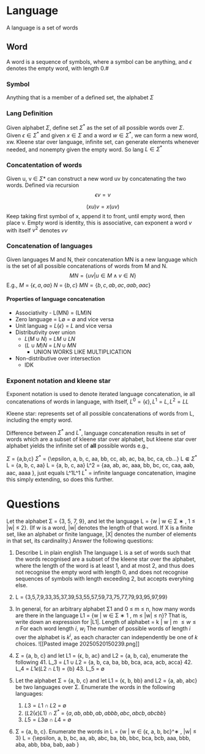 
# Language
A language is a set of words

## Word
A word is a sequence of symbols, where a symbol can be anything, and $\epsilon$ denotes the empty word, with length 0.#

### Symbol
Anything that is a member of a defined set, the alphabet $\Sigma$ 


### Lang Definition
Given alphabet $\Sigma$, define set $\Sigma^*$ as the set of all possible words over $\Sigma$. Given $\epsilon \in \Sigma^*$ and given $x \in \Sigma$ and a word $w \in \Sigma^*$, we can form a new word, xw. Kleene star over language, infinite set, can generate elements whenever needed, and nonempty given the empty word. So lang $L \in \Sigma^*$ 


### Concatentation of words
Given u, v ∈ $\Sigma*$ can construct a new word uv by concatenating the two words.
Defined via recursion
$$ϵv = v$$

 $$(xu)v = x(uv)$$
 Keep taking first symbol of x, append it to front, until empty word, then place v. 
 Empty word is identity, this is associative, can exponent a word $v$ with itself $v^2$ denotes $vv$ 


### Concatenation of languages
Given languages M and N, their concatenation MN is a new language which is the set of all possible concatenations of words from M and N.
$$MN = \{uv | u \in M \wedge v \in N\}$$
E.g., 
	$M$ = $\{ϵ,a,aa\}$
	$N$ = $\{b,c\}$
	$MN = \{b, c, ab, ac, aab, aac\}$

#### Properties of language concatenation
- Associativity - L(MN) = (LM)N
- Zero language = L$\emptyset$ = $\emptyset$ and vice versa
- Unit languag = $L\{\epsilon\}$ = $L$ and vice versa
- Distributivity over union
	- $L(M \cup N)$  = $LM \cup LN$
	- $(L \cup M) N$  = $LN \cup MN$
		- UNION WORKS LIKE MULTIPLICATION
- Non-distributive over intersection 
	- IDK


### Exponent notation and kleene star
Exponent notation is used to denote iterated language concatenation, ie all concatenations of words in language, with itself, $L^0 = \{\epsilon\}, L^1 = L, L^2 = LL$ 

Kleene star: represents set of all possible concatenations of words from L, including the empty word. 

Difference between $\Sigma^*$ and $L^*$, language concatenation results in set of words which are a subset of kleene star over alphabet, but kleene star over alphabet yields the infinite set of **all** possible words e.g.,

$\Sigma$ = {a,b,c}
$\Sigma^*$ = {\epsilon, a, b, c, aa, bb, cc, ab, ac, ba, bc, ca, cb...}
L $\Subset$ $\Sigma^*$ 
L = {a, b, c, aa}
L = {a, b, c, aa}
L^2 = {aa, ab, ac, aaa, bb, bc, cc, caa, aab, aac, aaaa }, just equals  L^1L^1 
$L^*$ = infinite language concatenation, imagine this simply extending, so does this further.


# Questions
Let the alphabet Σ = {3, 5, 7, 9}, and let the language L = {w | w ∈ Σ ∗ , 1 ≤ |w| ≤ 2}. (If w is a word, |w| denotes the length of that word. If X is a finite set, like an alphabet or finite language, |X| denotes the number of elements in that set, its cardinality.) Answer the following questions:

1. Describe L in plain english
	The language L is a set of words such that the words recognised are a subset of the kleene star over the alphabet, where the length of the word is at least 1, and at most 2, and thus does not recognise the empty word with length 0, and does not recognise sequences of symbols with length exceeding 2, but accepts everyhing else. 
2. L = {3,5,7,9,33,35,37,39,53,55,57,59,73,75,77,79,93,95,97,99}
3. In general, for an arbitrary alphabet Σ1 and 0 ≤ m ≤ n, how many words are there in the language L1 = {w | w ∈ Σ ∗ 1 , m ≤ |w| ≤ n}? That is, write down an expression for |L1|.
	Length of alphabet = k
	| w |
	$m$ $\le w \le n$ 
	For each word length $i, \  w_i$ The number of possible words of length $i$ over the alphabet is $k^i$, as each character can independently be one of $k$ choices.
		![[Pasted image 20250520150239.png]]
		
4. Σ = {a, b, c} and let L1 = {ϵ, b, ac} and L2 = {a, b, ca}, enumerate the following
	41. L_3 = $L1 \cup L2$ = {a, b, ca, ba, bb, bca, aca, acb, acca}
	42. L_4 = $L1{\epsilon}(L2 \cap L1)$ = {b}
	43. L_5 = $\emptyset$ 
5. Let the alphabet Σ = {a, b, c} and let L1 = {ϵ, b, bb} and L2 = {a, ab, abc} be two languages over Σ. Enumerate the words in the following languages:
	1. $L3 = L1 \cap L2$  = $\emptyset$ 
	2. $(L2\{\epsilon\}L1)\cap \Sigma^*$ = $\{a, ab, abb, ab, abbb, abc, abcb, abcbb\}$ 
	3. $L5 = L3\emptyset \cap L4$ = $\emptyset$ 
6. Σ = {a, b, c}. Enumerate the words in L = {w | w ∈ {ϵ, a, b, bc}^∗ , |w| ≤ 3}
	L = {\epsilon, a, b, bc, aa, ab, abc, ba, bb, bbc, bca, bcb, aaa, bbb, aba, abb, bba, bab, aab }


